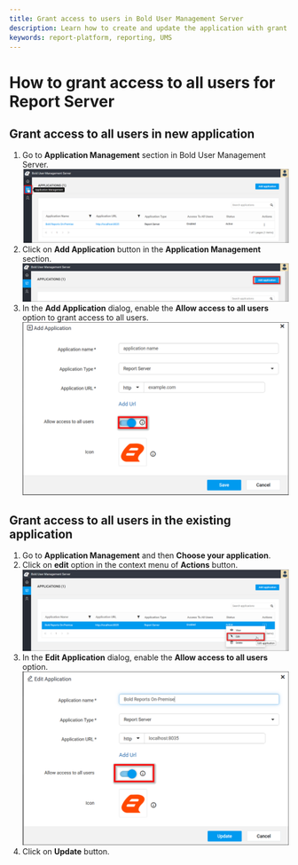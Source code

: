 ```yaml
---
title: Grant access to users in Bold User Management Server
description: Learn how to create and update the application with grant access to all users in the Bold User Management Server.
keywords: report-platform, reporting, UMS
---
```


# How to grant access to all users for Report Server

## Grant access to all users in new application

1. Go to **Application Management** section in Bold User Management Server.
![Manage Application in User Management Server](/static/assets/on-premise/images/faq/manage-application-in-ums.png)
2. Click on **Add Application** button in the **Application Management** section.
![Add application in User Management Server](/static/assets/on-premise/images/faq/add-application-in-ums.png)
3. In the **Add Application** dialog, enable the **Allow access to all users** option to grant access to all users.
![Grant Access to all users for New Application in User Management Server](/static/assets/on-premise/images/faq/allow-access-to-all-users-in-ums.png)

## Grant access to all users in the existing application

1. Go to **Application Management** and then **Choose your application**.
2. Click on **edit** option in the context menu of **Actions** button.
![Grant Access to all users in Existing Application](/static/assets/on-premise/images/faq/enable-allow-access-to-all-users-in-existing-application-of-ums.png)
3. In the **Edit Application** dialog, enable the **Allow access to all users** option.
![Enable grant access to all users in UMS](/static/assets/on-premise/images/faq/edit-existing-application-in-ums.png)
4. Click on **Update** button.
